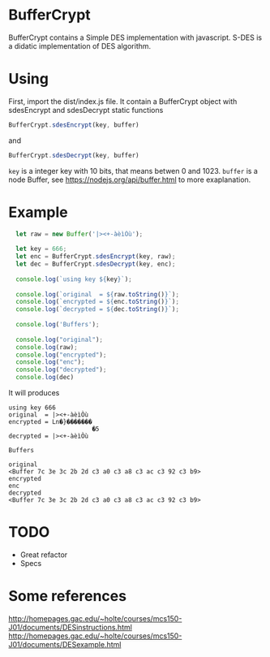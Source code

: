 # BufferCrypt
BufferCrypt contains a Simple DES implementation with javascript.
S-DES is a didatic implementation of DES algorithm.

# Using
First, import the dist/index.js file. It contain a BufferCrypt object with sdesEncrypt and sdesDecrypt static functions 

```javascript
BufferCrypt.sdesEncrypt(key, buffer)
```
and

```javascript
BufferCrypt.sdesDecrypt(key, buffer)
```

`key` is a integer key with 10 bits, that means betwen 0 and 1023.
`buffer` is a node Buffer, see https://nodejs.org/api/buffer.html to more exaplanation.

# Example

```javascript
  let raw = new Buffer('|><+-àèìÒù');
  
  let key = 666;
  let enc = BufferCrypt.sdesEncrypt(key, raw);
  let dec = BufferCrypt.sdesDecrypt(key, enc);                                                                                         
  
  console.log(`using key ${key}`);                                                                                                     
  
  console.log(`original  = ${raw.toString()}`);
  console.log(`encrypted = ${enc.toString()}`);
  console.log(`decrypted = ${dec.toString()}`);
  
  console.log('Buffers');
                                                                                          
  console.log("original");
  console.log(raw);
  console.log("encrypted");
  console.log("enc");
  console.log("decrypted");
  console.log(dec)
```
It will produces

```shell
using key 666
original  = |><+-àèìÒù
encrypted = Ln�}�������
                       �5
decrypted = |><+-àèìÒù

Buffers

original
<Buffer 7c 3e 3c 2b 2d c3 a0 c3 a8 c3 ac c3 92 c3 b9>
encrypted
enc
decrypted
<Buffer 7c 3e 3c 2b 2d c3 a0 c3 a8 c3 ac c3 92 c3 b9>
```
# TODO
* Great refactor
* Specs

# Some references
http://homepages.gac.edu/~holte/courses/mcs150-J01/documents/DESinstructions.html
http://homepages.gac.edu/~holte/courses/mcs150-J01/documents/DESexample.html
